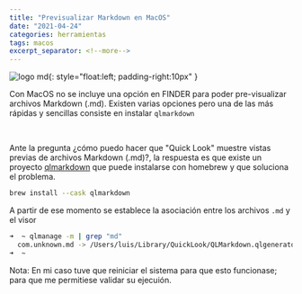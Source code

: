 ```yaml
---
title: "Previsualizar Markdown en MacOS"
date: "2021-04-24"
categories: herramientas
tags: macos
excerpt_separator: <!--more-->
---
```


![logo md](/assets/img/post/logo-markdown.svg){: style="float:left; padding-right:10px" } 

Con MacOS no se incluye una opción en FINDER para poder pre-visualizar archivos Markdown (.md). Existen varias opciones pero una de las más rápidas y sencillas consiste en instalar `qlmarkdown`

<br clear="left"/>
<!--more-->

Ante la pregunta ¿cómo puedo hacer que "Quick Look" muestre vistas previas de archivos Markdown (.md)?, la respuesta es que existe un proyecto [qlmarkdown](https://github.com/toland/qlmarkdown) que puede instalarse con homebrew y que soluciona el problema. 


```zsh
brew install --cask qlmarkdown
```

A partir de ese momento se establece la asociación entre los archivos `.md` y el visor 

```zsh
➜  ~ qlmanage -m | grep "md"
  com.unknown.md -> /Users/luis/Library/QuickLook/QLMarkdown.qlgenerator (1.3.5)
➜  ~
```

Nota: En mi caso tuve que reiniciar el sistema para que esto funcionase; para que me permitiese validar su ejecuión.